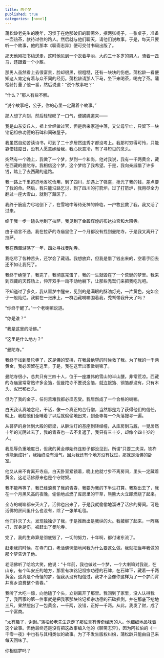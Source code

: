```yaml
---
title: 两个梦
published: true
categories: [novel]
---
```


蒲松龄老先生的晚年，习惯于在他那破旧的聊斋外，摆两张椅子，一张桌子，准备一壶热茶，款待过往的路人。然后就与他们聊天，请他们说故事。于是，每天只要听一个故事，他的那本《聊斋志异》便可交付书局出版了。

那天他刚把书稿送走，这时他见到一个衣着华丽，大约三十多岁的男人，骑着一匹马，还跟着一个小厮。

那男人虽然看上去很富贵，脸却很黑，很粗糙，还有一块块的伤疤。蒲松龄一看便知这人肯定有着与众不同的经历。蒲松龄请那人下马，坐下来喝茶，喝完了茶。蒲松龄打量了他一番，然后说道：“说个故事吧？”

“什么？”那人有些不解。

“说个故事吧，公子，你的心里一定藏着个故事。”

那人想了片刻，然后轻轻叹了一口气，便娓娓道来——

我是山东安丘人，祖上曾经做过官，但是后来家道中落，又父母早亡，只留下一块铭记祖宗功德的石碑和间破屋子。

我虽然自幼苦读诗书，可到了二十岁居然连秀才都没考上。我那时穷得可怜，只能靠借钱度日，没有人愿意嫁给我，我心灰意冷，有了寻短见的念头。

突然有一个晚上，我做了一个梦，梦到一个和尚，他对我说，我有一千两黄金，藏在西藏的曼陀寺。我相信这个梦，这个梦给了我希望。于是，我向亲戚借了许多钱，踏上了去西藏的道路。

我一路上千里迢迢地省吃俭用，到了四川，却遇上了强盗，抢光了我的钱，差点要了我的命。然后，我只能沿路乞讨，到了四川的打箭炉。过了打箭炉，我用尽全力翻过一座大雪山，就到了藏区了。

我终于筋疲力尽地倒下了，在雪地中等待死神的降临，一户牧民救了我，我又活了过来。

终于我一步一磕头地到了拉萨，我见到了金碧辉煌的布达拉宫和大昭寺。

由于语言不通，我在拉萨的寺庙里住了一个月都没有找到曼陀寺，于是我又离开了拉萨。

我在西藏游荡了一年，四处寻找曼陀寺。

我吃尽了各种苦头，还学会了藏语。我想放弃，但我是借了钱出来的，空着手回去还不如让我死了。

我终于绝望了，我完了，我彻底完蛋了，我的一生就毁在了一个荒诞的梦里。我来到西藏的天葬场上，伸开双手一动不动地躺下，让那些秃鹫们来把我吃光吧。

不知道过了多久，我从噩梦中醒来，见到的是满眼的酥油灯光，一片黄色，宛如金子一般灿烂。我躺在一张床上，一群西藏喇嘛围着我，秃鹫带我升天了吗？

“你终于醒了。”一个老喇嘛说道。

“你是谁？”

“我是这里的活佛。”

“这里是什么地方？”

“曼陀寺。”

我终于找到曼陀寺了，这是佛的安排，在我最绝望的时候救了我。为了我的一千两黄金，我必须留在这里。于是，我在这里出家做喇嘛了。

曼陀寺很小，总共只有三四十人，位于一座雄伟的雪山的半山腰，非常荒凉。西藏的寺庙里常常贴许多金箔，但曼陀寺不要说金箔，就连银箔、铜箔都没有，只有木头、泥巴和石头。

但为了我的金子，任何苦难我都必须忍受。我居然成了一个合格的喇嘛。

白天我认真地念经，干活，像一个真正的苦行僧，当然那是为了获得他们的信任。晚上，我趁他们全睡着了以后就偷偷地出来，到全寺每一个角落搜寻一遍。

从菩萨的身体到大殿的房梁，从酥油灯的基座到转经幢，从库房到马厩，一晃居然十年的光阴过去了，我的青春也一去不复返了，我只有三十岁，却像个四十岁的人。

我忍辱负重地度日，但我的黄金却始终连影子都没见到。所谓“只要工夫深，铁杵也能磨成针”，我始终没有泄气，因为我还有个地方没有找过，那就是活佛的卧室。

他又从来不肯离开寺庙，白天卧室紧锁着，晚上他就寸步不离房间，里头一定藏着黄金，这老活佛原来也是个守财奴。

我不能再等了，我已经浪费了我的青春，我要为我的下半生打算。我豁出去了，我在一个月黑风高的夜晚，偷偷地点燃了库房里的干草，熊熊大火立即燃烧了起来。

全寺的喇嘛都来灭火了，活佛也出来了，于是我就偷偷地溜进了活佛的房间。可是活佛的房间里什么也没有，除了一张羊毛毯。

他们扑灭了火，发现独独少了我，于是推断出是我纵的火。我被绑了起来，一阵痛打，浑身是伤，被赶出了曼陀寺。

完了，我的生命算是彻底毁了，一切的努力，十年啊，都付诸东流了。

赶走我的时候，在寺门口，老活佛惋惜地问我为什么要这么做。我就把当年我做的那个梦告诉了他。

老活佛听了哈哈大笑，他说：“十年前，我也做过一个梦，一个大喇嘛对我说，在山东，有个叫安丘的地方，那里有块铭记祖宗功德的石碑，在石碑下，藏着一千两黄金。这真是个奇怪的梦，但我从没有相信过，我才不会像你这样为了一个梦而背井离乡浪费整个青春。”

我听了大吃一惊，向他磕了个头，立刻离开了那里。我回到了家里，没人认得我了，我回家的第一件事就是把我家那块铭记祖宗功德的石碑扒倒，并在那底下挖地三尺，果然挖出了一包黄金，一千两，没错，正好一千两。从此，我发了财，成了一个富商。

“太有趣了，谢谢。”蒲松龄老先生送走了那位具有传奇经历的人。他细细地品味着这个故事。但他最终还是没有把这故事编入他的《聊斋志异》，因为阿拉伯的《一千零一夜》中也有与其相类似的故事。为了不发生版权纠纷，蒲松龄只能由自己来每天回味了。

你相信梦吗？
